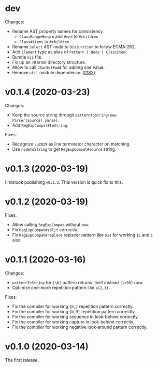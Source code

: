 # dev

Changes:

  - Rename AST property names for consistency.
    - `ClassRange#begin` and `#end` to `#children`
    - `Class#items` to `#children`
  - Rename `Select` AST node to `Disjunction` to follow ECMA-262.
  - Add `Element` type as alias of `Pattern | Node | ClassItem`.
  - Bundle `mjs` file.
  - Fix up an internal directory structure.
  - Allow to call `CharSet#add` for adding one value.
  - Remove `util` module dependency. ([#182](https://github.com/MakeNowJust/rerejs/issues/182))

# v0.1.4 (2020-03-23)

Changes:

  - Keep the source string through `patternToString(new Parser(source).parse)`.
  - Add `RegExpCompat#toString`.

Fixes:

  - Recognize `\u2029` as line terminator character on matching.
  - Use `nodeToString` to get `RegExpCompat#source` string.

# v0.1.3 (2020-03-19)

I mistook publishing `v0.1.2`.
This version is quick fix to this.

# v0.1.2 (2020-03-19)

Fixes:

  - Allow calling `RegExpCompat` without `new`.
  - Fix `RegExpCompat#split` correctly.
  - Fix `RegExpCompat#replace` replacer pattern like `$11` for working `$1` and `1` also.

# v0.1.1 (2020-03-16)

Changes:

  - `patternToString` for `[\b]` pattern returns itself instead `[\x08]` now.
  - Optimize one-more repetition pattern like `a{2,3}`.

Fixes:

  - Fix the compiler for working `{N,}` repetition pattern correctly.
  - Fix the compiler for working `{N,M}` repetition pattern correctly.
  - Fix the compiler for working sequence in look-behind correctly.
  - Fix the compiler for working capture in look-behind correctly.
  - Fix the compiler for working negative look-around pattern correctly.

# v0.1.0 (2020-03-14)

The first release.
